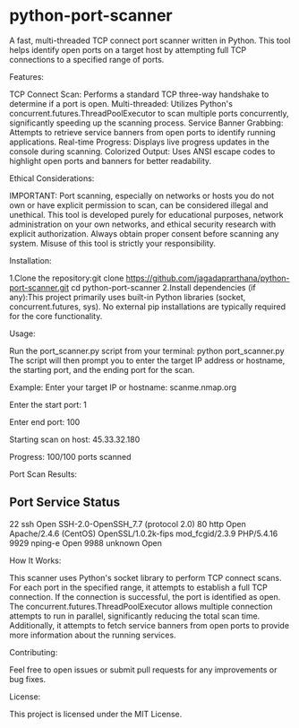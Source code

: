 # python-port-scanner
A fast, multi-threaded TCP connect port scanner written in Python. This tool helps identify open ports on a target host by attempting full TCP connections to a specified range of ports.

Features:

TCP Connect Scan: Performs a standard TCP three-way handshake to determine if a port is open.
Multi-threaded: Utilizes Python's concurrent.futures.ThreadPoolExecutor to scan multiple ports concurrently, significantly speeding up the scanning process.
Service Banner Grabbing: Attempts to retrieve service banners from open ports to identify running applications.
Real-time Progress: Displays live progress updates in the console during scanning.
Colorized Output: Uses ANSI escape codes to highlight open ports and banners for better readability.

Ethical Considerations:

IMPORTANT:
Port scanning, especially on networks or hosts you do not own or have explicit permission to scan, can be considered illegal and unethical. This tool is developed purely for educational purposes, network administration on your own networks, and ethical security research with explicit authorization. Always obtain proper consent before scanning any system. Misuse of this tool is strictly your responsibility.

Installation:

1.Clone the repository:git clone https://github.com/jagadaprarthana/python-port-scanner.git
cd python-port-scanner
2.Install dependencies (if any):This project primarily uses built-in Python libraries (socket, concurrent.futures, sys). No external pip installations are typically required for the core functionality.

Usage:

Run the port_scanner.py script from your terminal:
python port_scanner.py
The script will then prompt you to enter the target IP address or hostname, the starting port, and the ending port for the scan.

Example:
Enter your target IP or hostname: scanme.nmap.org

Enter the start port: 1

Enter end port: 100

Starting scan on host: 45.33.32.180

Progress: 100/100 ports scanned

Port Scan Results:

Port     Service         Status
-------------------------------------------------------------------------------------
22       ssh             Open
        SSH-2.0-OpenSSH_7.7 (protocol 2.0)
80       http            Open
        Apache/2.4.6 (CentOS) OpenSSL/1.0.2k-fips mod_fcgid/2.3.9 PHP/5.4.16
9929     nping-e            Open
9988     unknown         Open

How It Works:

This scanner uses Python's socket library to perform TCP connect scans. For each port in the specified range, it attempts to establish a full TCP connection. If the connection is successful, the port is identified as open. The concurrent.futures.ThreadPoolExecutor allows multiple connection attempts to run in parallel, significantly reducing the total scan time. Additionally, it attempts to fetch service banners from open ports to provide more information about the running services.

Contributing:

Feel free to open issues or submit pull requests for any improvements or bug fixes.

License:

This project is licensed under the MIT License.

